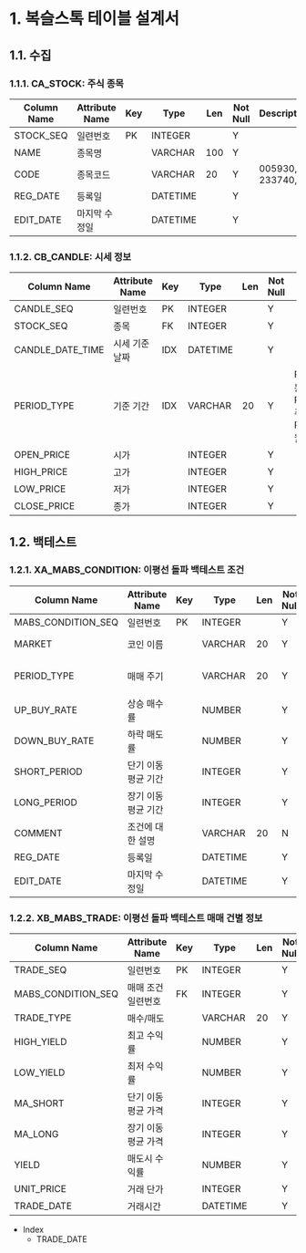 # 1. 복슬스톡 테이블 설계서

## 1.1. 수집

### 1.1.1. CA_STOCK: 주식 종목

| Column Name | Attribute Name | Key | Type     | Len | Not Null | Description         |
| ----------- | -------------- | --- | -------- | --- | -------- | ------------------- |
| STOCK_SEQ   | 일련번호       | PK  | INTEGER  |     | Y        |                     |
| NAME        | 종목명         |     | VARCHAR  | 100 | Y        |                     |
| CODE        | 종목코드       |     | VARCHAR  | 20  | Y        | 005930, 233740, ... |
| REG_DATE    | 등록일         |     | DATETIME |     | Y        |                     |
| EDIT_DATE   | 마지막 수정일  |     | DATETIME |     | Y        |                     |

### 1.1.2. CB_CANDLE: 시세 정보

| Column Name      | Attribute Name | Key | Type     | Len | Not Null | Description                                             |
| ---------------- | -------------- | --- | -------- | --- | -------- | ------------------------------------------------------- |
| CANDLE_SEQ       | 일련번호       | PK  | INTEGER  |     | Y        |                                                         |
| STOCK_SEQ        | 종목           | FK  | INTEGER  |     | Y        |                                                         |
| CANDLE_DATE_TIME | 시세 기준 날짜 | IDX | DATETIME |     | Y        |                                                         |
| PERIOD_TYPE      | 기준 기간      | IDX | VARCHAR  | 20  | Y        | PERIOD_DAY: 일봉, PERIOD_WEEK: 주봉, PERIOD_MONTH: 월봉 |
| OPEN_PRICE       | 시가           |     | INTEGER  |     | Y        |                                                         |
| HIGH_PRICE       | 고가           |     | INTEGER  |     | Y        |                                                         |
| LOW_PRICE        | 저가           |     | INTEGER  |     | Y        |                                                         |
| CLOSE_PRICE      | 종가           |     | INTEGER  |     | Y        |                                                         |

## 1.2. 백테스트

### 1.2.1. XA_MABS_CONDITION: 이평선 돌파 백테스트 조건

| Column Name        | Attribute Name     | Key | Type     | Len | Not Null | Description                           |
| ------------------ | ------------------ | --- | -------- | --- | -------- | ------------------------------------- |
| MABS_CONDITION_SEQ | 일련번호           | PK  | INTEGER  |     | Y        |                                       |
| MARKET             | 코인 이름          |     | VARCHAR  | 20  | Y        | KRW-BTC, KRW-ETH,...                  |
| PERIOD_TYPE        | 매매 주기          |     | VARCHAR  | 20  | Y        | PERIOD_DAY, PERIOD_WEEK, PERIOD_MONTH |
| UP_BUY_RATE        | 상승 매수률        |     | NUMBER   |     | Y        |                                       |
| DOWN_BUY_RATE      | 하락 매도률        |     | NUMBER   |     | Y        |                                       |
| SHORT_PERIOD       | 단기 이동평균 기간 |     | INTEGER  |     | Y        |                                       |
| LONG_PERIOD        | 장기 이동평균 기간 |     | INTEGER  |     | Y        |                                       |
| COMMENT            | 조건에 대한 설명   |     | VARCHAR  | 20  | N        |                                       |
| REG_DATE           | 등록일             |     | DATETIME |     | Y        |                                       |
| EDIT_DATE          | 마지막 수정일      |     | DATETIME |     | Y        |                                       |

### 1.2.2. XB_MABS_TRADE: 이평선 돌파 백테스트 매매 건별 정보

| Column Name        | Attribute Name     | Key | Type     | Len | Not Null | Description       |
| ------------------ | ------------------ | --- | -------- | --- | -------- | ----------------- |
| TRADE_SEQ          | 일련번호           | PK  | INTEGER  |     | Y        |                   |
| MABS_CONDITION_SEQ | 매매 조건 일련번호 | FK  | INTEGER  |     | Y        | XA_MABS_CONDITION |
| TRADE_TYPE         | 매수/매도          |     | VARCHAR  | 20  | Y        | BUY, SELL         |
| HIGH_YIELD         | 최고 수익률        |     | NUMBER   |     | Y        |                   |
| LOW_YIELD          | 최저 수익률        |     | NUMBER   |     | Y        |                   |
| MA_SHORT           | 단기 이동평균 가격 |     | INTEGER  |     | Y        |                   |
| MA_LONG            | 장기 이동평균 가격 |     | INTEGER  |     | Y        |                   |
| YIELD              | 매도시 수익률      |     | NUMBER   |     | Y        |                   |
| UNIT_PRICE         | 거래 단가          |     | INTEGER  |     | Y        |                   |
| TRADE_DATE         | 거래시간           |     | DATETIME |     | Y        |                   |

- Index
  - TRADE_DATE
